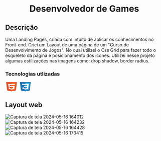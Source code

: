 <h1 align="center" color="#4dff91"> Desenvolvedor de Games </h1>

## Descrição
Uma Landing Pages, criada com intuito de aplicar os conhecimentos no  Front-end. Criei um Layout de uma página de um "Curso de Desenvolvimento de Jogos". 
No qual utilizei o Css Grid para fazer todo o esqueleto da página e posicionamento dos ícones. Utilizei nesse projeto algumas estilizações nas imagens como: drop shadow, border radius.

### Tecnologias utlizadas
<div style="display: inline_block">
    <img align="center" alt="Carlos-Js" height="30" width="40" src="https://raw.githubusercontent.com/devicons/devicon/master/icons/html5/html5-original.svg">
    <img align="center" alt="Carlos-Js" height="30" width="40" src="https://raw.githubusercontent.com/devicons/devicon/master/icons/css3/css3-original.svg">
</div>


## Layout web
![Captura de tela 2024-05-16 164012](https://github.com/carlospablo12/landing-pages-desenvolvedor/assets/110435072/752a39b0-57b7-4975-9804-600f26509b7a)
![Captura de tela 2024-05-16 164232](https://github.com/carlospablo12/landing-pages-desenvolvedor/assets/110435072/3103744b-7714-4480-9c09-8956edb111a4)
![Captura de tela 2024-05-16 164428](https://github.com/carlospablo12/landing-pages-desenvolvedor/assets/110435072/27407072-cee2-4dc1-abc3-4ff7de347cdb)
![Captura de tela 2024-05-16 173415](https://github.com/carlospablo12/landing-pages-desenvolvedor/assets/110435072/c047e969-fd84-40a5-8bb6-40a5e9ec4bdc)
